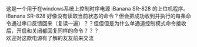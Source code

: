 这是一个用于在windows系统上控制时序电源 iBanana SR-828 的上位机程序。  
iBanana SR-828 好像没有读取当前状态的命令？但会把成功收到并执行的每条命令通过串口反馈回来（复读一遍）？？但但但是为什么单通道控制模式命令接收后，开启和关闭都回复同样的命令？？？  
欢迎对这款电源有了解的友友前来交流
